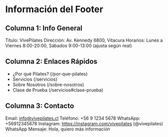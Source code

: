 # Información del Footer

## Columna 1: Info General

Título: VivePilates
Dirección: Av. Kennedy 6800, Vitacura
Horarios: Lunes a Viernes 8:00-20:00, Sábados 9:00-13:00 (ajusta según real)

## Columna 2: Enlaces Rápidos

- ¿Por qué Pilates? (/por-que-pilates)
- Servicios (/servicios)
- Sobre Nosotros (/sobre-nosotros)
- Clase de Prueba (/servicios#clase-prueba)

## Columna 3: Contacto

Email: info@vivepilates.cl
Teléfono: +56 9 1234 5678
WhatsApp: +56912345678
Instagram: https://instagram.com/vivepilates (@vivepilates)
WhatsApp Mensaje: Hola, quiero más información
